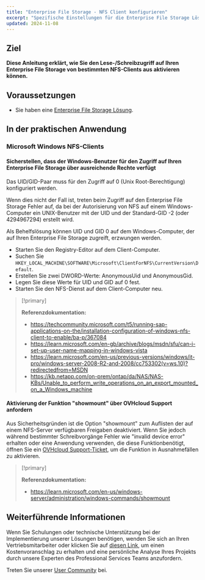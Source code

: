 ```yaml
---
title: "Enterprise File Storage - NFS Client konfigurieren"
excerpt: "Spezifische Einstellungen für die Enterprise File Storage Lösung"
updated: 2024-11-08
---
```


## Ziel

**Diese Anleitung erklärt, wie Sie den Lese-/Schreibzugriff auf Ihren Enterprise File Storage von bestimmten NFS-Clients aus aktivieren können.**

## Voraussetzungen

- Sie haben eine [Enterprise File Storage Lösung](/links/storage/enterprise-file-storage).

## In der praktischen Anwendung

### Microsoft Windows NFS-Clients

#### Sicherstellen, dass der Windows-Benutzer für den Zugriff auf Ihren Enterprise File Storage über ausreichende Rechte verfügt

Das UID/GID-Paar muss für den Zugriff auf 0 (Unix Root-Berechtigung) konfiguriert werden.

Wenn dies nicht der Fall ist, treten beim Zugriff auf den Enterprise File Storage Fehler auf, da bei der Autorisierung von NFS auf einem Windows-Computer ein UNIX-Benutzer mit der UID und der Standard-GID -2 (oder 4294967294) erstellt wird.

Als Behelfslösung können UID und GID 0 auf dem Windows-Computer, der auf Ihren Enterprise File Storage zugreift, erzwungen werden.

- Starten Sie den Registry-Editor auf dem Client-Computer.
- Suchen Sie `HKEY_LOCAL_MACHINE\SOFTWARE\Microsoft\ClientForNFS\CurrentVersion\Default`.
- Erstellen Sie zwei DWORD-Werte: AnonymousUid und AnonymousGid.
- Legen Sie diese Werte für UID und GID auf 0 fest.
- Starten Sie den NFS-Dienst auf dem Client-Computer neu.

> [!primary]
>
> **Referenzdokumentation:**
>
> - <https://techcommunity.microsoft.com/t5/running-sap-applications-on-the/installation-configuration-of-windows-nfs-client-to-enable/ba-p/367084>
> - <https://learn.microsoft.com/en-gb/archive/blogs/msdn/sfu/can-i-set-up-user-name-mapping-in-windows-vista>
> - <https://learn.microsoft.com/en-us/previous-versions/windows/it-pro/windows-server-2008-R2-and-2008/cc753302(v=ws.10)?redirectedfrom=MSDN>
> - <https://kb.netapp.com/on-prem/ontap/da/NAS/NAS-KBs/Unable_to_perform_write_operations_on_an_export_mounted_on_a_Windows_machine>

#### Aktivierung der Funktion "showmount" über OVHcloud Support anfordern

Aus Sicherheitsgründen ist die Option "showmount" zum Auflisten der auf einem NFS-Server verfügbaren Freigaben deaktiviert.
Wenn Sie jedoch während bestimmter Schreibvorgänge Fehler wie "invalid device error" erhalten oder eine Anwendung verwenden, die diese Funktionbenötigt, öffnen Sie ein [OVHcloud Support-Ticket](https://help.ovhcloud.com/csm?id=csm_get_help), um die Funktion in Ausnahmefällen zu aktivieren.

> [!primary]
>
> **Referenzdokumentation:**
>
> - <https://learn.microsoft.com/en-us/windows-server/administration/windows-commands/showmount>

## Weiterführende Informationen

Wenn Sie Schulungen oder technische Unterstützung bei der Implementierung unserer Lösungen benötigen, wenden Sie sich an Ihren Vertriebsmitarbeiter oder klicken Sie auf [diesen Link](/links/professional-services), um einen Kostenvoranschlag zu erhalten und eine persönliche Analyse Ihres Projekts durch unsere Experten des Professional Services Teams anzufordern.

Treten Sie unserer [User Community](/links/community) bei.
